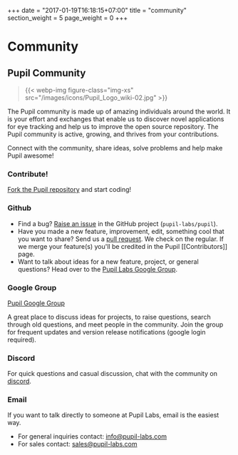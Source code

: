 +++
date = "2017-01-19T16:18:15+07:00"
title = "community"
section_weight = 5
page_weight = 0
+++

# Community

## Pupil Community

> {{< webp-img figure-class="img-xs" src="/images/icons/Pupil_Logo_wiki-02.jpg" >}}

The Pupil community is made up of amazing individuals around the world.  It is your effort and exchanges that enable us to discover novel applications for eye tracking and help us to improve the open source repository.  The Pupil community is active, growing, and thrives from your contributions.

Connect with the community, share ideas, solve problems and help make Pupil awesome! 

### Contribute!

[Fork the Pupil repository][fork] and start coding!

### Github

* Find a bug?  [Raise an issue][issue] in the GitHub project (`pupil-labs/pupil`).  
* Have you made a new feature, improvement, edit, something cool that you want to share? Send us a [pull request][pull].  We check on the regular.  If we merge your feature(s) you'll be credited in the Pupil [[Contributors]] page.
* Want to talk about ideas for a new feature, project, or general questions?  Head over to the [Pupil Labs Google Group][google-group].

### Google Group

[Pupil Google Group][google-group]

A great place to discuss ideas for projects, to raise questions, search through old questions, and meet people in the community. Join the group for frequent updates and version release notifications (google login required).

### Discord
For quick questions and casual discussion, chat with the community on [discord](https://discord.gg/gKmmGqy).

### Email

If you want to talk directly to someone at Pupil Labs, email is the easiest way.

* For general inquiries contact: <info@pupil-labs.com>
* For sales contact: <sales@pupil-labs.com>

[google-group]: http://groups.google.com/group/pupil-discuss
[issue]: https://github.com/pupil-labs/pupil/issues
[fork]: https://github.com/pupil-labs/pupil/fork
[pull]: https://github.com/pupil-labs/pupil/pulls

